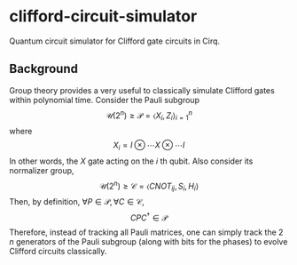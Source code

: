 # clifford-circuit-simulator
Quantum circuit simulator for Clifford gate circuits in Cirq.

## Background 
Group theory provides a very useful to classically simulate Clifford gates within polynomial time. Consider the Pauli subgroup   $$ \mathcal U(2^n) \geq \mathcal P = \langle X_i, Z_i \rangle_{i=1}^n$$ where $$X_i = I \otimes \cdots X \otimes \cdots I$$ In other words, the $X$ gate acting on the $i$ th qubit. Also consider its normalizer group, 
$$\mathcal U(2^n) \geq \mathcal C = \langle CNOT_{ij}, S_i, H_i \rangle$$
Then, by definition, $\forall P \in \mathcal P, \forall C \in \mathcal C$, 
$$ CPC^{\dagger} \in \mathcal P $$
Therefore, instead of tracking all Pauli matrices, one can simply track the 2 $n$ generators of the Pauli subgroup (along with bits for the phases) to evolve Clifford circuits classically.
